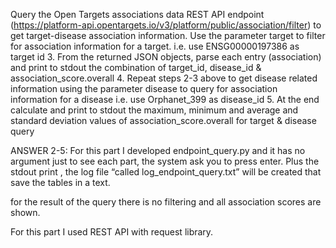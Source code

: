 
Query the Open Targets associations data REST API endpoint (https://platform-api.opentargets.io/v3/platform/public/association/filter) to get target-disease association information. Use the parameter target to filter for association information for a target. i.e. use ENSG00000197386 as target id 
3.	From the returned JSON objects, parse each entry (association) and print to stdout the  combination of target_id, disease_id & association_score.overall 
4.	Repeat steps 2-3 above to get disease related information using the parameter disease to query for association information for a disease i.e. use Orphanet_399 as disease_id 
5.	At the end calculate and print to stdout the maximum, minimum and average and standard deviation values of association_score.overall for target & disease query 


ANSWER 2-5:
For this part I developed endpoint_query.py and it has no argument just to see each part, the system ask you to press enter.
Plus the stdout print , the log file “called log_endpoint_query.txt” will be created that save the tables in a text.

for the result of the query there is no filtering and all association scores are shown.

For this part I used REST API with request library.


